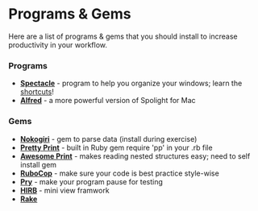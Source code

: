 # Programs & Gems

Here are a list of programs & gems that you should install to increase productivity in your workflow.

### Programs

* **[Spectacle](https://www.spectacleapp.com/)** - program to help you organize your windows; learn the [shortcuts](shortcuts.md)!
* **[Alfred](https://www.alfredapp.com/)** - a more powerful version of Spolight for Mac

### Gems

* **[Nokogiri](nokogiri.org)** - gem to parse data (install during exercise)
* **[Pretty Print](http://ruby-doc.org/stdlib-2.0.0/libdoc/pp/rdoc/PP.html)** - built in Ruby gem require 'pp' in your .rb file
* **[Awesome Print](https://rubygems.org/gems/awesome_print/versions/1.6.1)** - makes reading nested structures easy; need to self install gem
* **[RuboCop](http://batsov.com/rubocop/)** - make sure your code is best practice style-wise
* **[Pry](https://github.com/pry/pry)** - make your program pause for testing
* **[HIRB](https://rubygems.org/gems/hirb/versions/0.7.3)** - mini view framwork
* **[Rake](https://rubygems.org/gems/rake/versions/10.4.2)**
